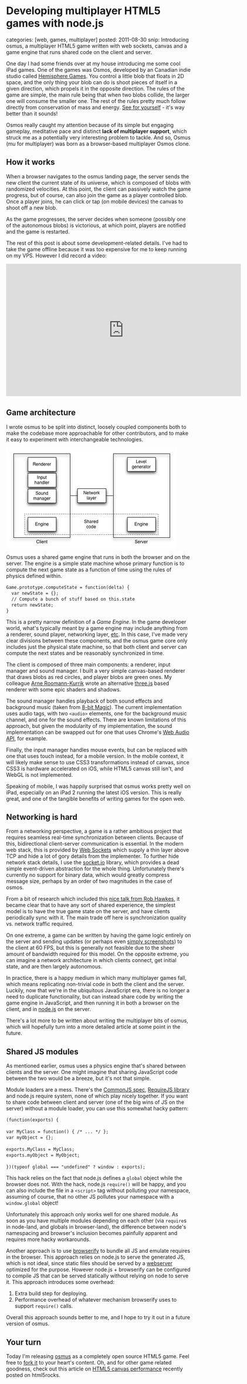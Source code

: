 Developing multiplayer HTML5 games with node.js
===============================================
categories: [web, games, multiplayer]
posted: 2011-08-30
snip: Introducing osmus, a multiplayer HTML5 game written with web sockets, canvas
  and a game engine that runs shared code on the client and server.




One day I had some friends over at my house introducing me some cool iPad
games. One of the games was Osmos, developed by an Canadian indie studio called
[Hemisphere Games][hg]. You control a little blob that floats in 2D space, and
the only thing your blob can do is shoot pieces of itself in a given
direction, which propels it in the opposite direction. The rules of the game
are simple, the main rule being that when two blobs collide, the larger one
will consume the smaller one. The rest of the rules pretty much follow directly
from conservation of mass and energy. [See for yourself][osmos] - it's way
better than it sounds!

Osmos really caught my attention because of its simple but engaging gameplay,
meditative pace and distinct **lack of multiplayer support**, which struck me
as a potentially very interesting problem to tackle. And so, Osmus (mu for
multiplayer) was born as a browser-based multiplayer Osmos clone.

## How it works

When a browser navigates to the osmus landing page, the server sends the new
client the current state of its universe, which is composed of blobs with
randomized velocities. At this point, the client can passively watch the game
progress, but of course, can also join the game as a player controlled blob.
Once a player joins, he can click or tap (on mobile devices) the canvas to
shoot off a new blob.

As the game progresses, the server decides when someone (possibly one of the
autonomous blobs) is victorious, at which point, players are notified and the
game is restarted.

The rest of this post is about some development-related details. I've had to take the game offline because it was too expensive for me to keep running on my VPS.
However I did record a video:

<iframe width="640" height="360" src="http://www.youtube.com/embed/NiPZK3g_i1M" frameborder="0" allowfullscreen></iframe>

## Game architecture

I wrote osmus to be split into distinct, loosely coupled components both to
make the codebase more approachable for other contributors, and to make it easy
to experiment with interchangeable technologies.

![architecture][]

Osmus uses a shared game engine that runs in both the browser and on
the server. The engine is a simple state machine whose primary function
is to compute the next game state as a function of time using the rules of
physics defined within.

    Game.prototype.computeState = function(delta) {
      var newState = {};
      // Compute a bunch of stuff based on this.state
      return newState;
    }

This is a pretty narrow definition of a *Game Engine*. In the game developer
world, what's typically meant by a game engine may include anything from a
renderer, sound player, networking layer, [etc][engine]. In this case, I've
made very clear divisions between these components, and the osmus game core
only includes just the physical state machine, so that both client and server
can compute the next states and be reasonably synchronized in time.

The client is composed of three main components: a renderer, input
manager and sound manager. I built a very simple canvas-based renderer
that draws blobs as red circles, and player blobs are green ones. My
colleague [Arne Roomann-Kurrik][arne] wrote an alternative
[three.js][3js] based renderer with some epic shaders and shadows.

The sound manager handles playback of both sound effects and background music
(taken from [8-bit Magic][8bit]). The current implementation uses audio tags,
with two `<audio>` elements, one for the background music channel, and one for
the sound effects. There are known limitations of this approach, but given the
modularity of my implementation, the sound implementation can be swapped out
for one that uses Chrome's [Web Audio API][webaudio], for example.

Finally, the input manager handles mouse events, but can be replaced with one
that uses touch instead, for a mobile version. In the mobile context, it will
likely make sense to use CSS3 transformations instead of canvas, since CSS3 is
hardware accelerated on iOS, while HTML5 canvas still isn't, and WebGL is not
implemented.

Speaking of mobile, I was happily surprised that osmus works pretty well on
iPad, especially on an iPad 2 running the latest iOS version. This is really
great, and one of the tangible benefits of writing games for the open web.

## Networking is hard

From a networking perspective, a game is a rather ambitious project that
requires seamless real-time synchronization between clients. Because of this,
bidirectional client-server communication is essential. In the modern web
stack, this is provided by [Web Sockets][sockets] which supply a thin layer
above TCP and hide a lot of gory details from the implementer. To further hide
network stack details, I use the [socket.io][] library, which provides a dead
simple event-driven abstraction for the whole thing. Unfortunately there's
currently no support for binary data, which would greatly compress message
size, perhaps by an order of two magnitudes in the case of osmos.

From a bit of research which included this [nice talk from Rob Hawkes][rob], it
became clear that to have any sort of shared experience, the simplest model is
to have the true game state on the server, and have clients periodically sync
with it. The main trade off here is synchronization quality vs. network
traffic required.

On one extreme, a game can be written by having the game logic entirely on the
server and sending updates (or perhaps even [simply screenshots][onlive]) to
the client at 60 FPS, but this is generally not feasible due to the sheer
amount of bandwidth required for this model. On the opposite extreme, you can
imagine a network architecture in which clients connect, get initial state, and
are then largely autonomous.

In practice, there is a happy medium in which many multiplayer games fall,
which means replicating non-trivial code in both the client and the server.
Luckily, now that we're in the ubiquitous JavaScript era, there is no longer a
need to duplicate functionality, but can instead share code by writing the game
engine in JavaScript, and then running it in both a browser on the client, and
in [node.js][] on the server.

There's a lot more to be written about writing the multiplayer bits of osmus,
which will hopefully turn into a more detailed article at some point in the
future.

## Shared JS modules

As mentioned earlier, osmus uses a physics engine that's shared between clients
and the server. One might imagine that sharing JavaScript code between the two
would be a breeze, but it's not that simple.

Module loaders are a mess. There's the [CommonJS spec][commonjs],
[RequireJS library][requirejs] and node.js require system, none of which play
nicely together. If you want to share code between client and server (one of
the big wins of JS on the server) without a module loader, you can use this
somewhat hacky pattern:

    (function(exports) {

    var MyClass = function() { /* ... */ };
    var myObject = {};

    exports.MyClass = MyClass;
    exports.myObject = MyObject;

    })(typeof global === "undefined" ? window : exports);

This hack relies on the fact that node.js defines a `global` object while the
browser does not. With the hack, node.js `require()` will be happy, and you can
also include the file in a `<script>` tag without polluting your namespace,
assuming of course, that no other JS pollutes your namespace with a
`window.global` object!

Unfortunately this approach only works well for one shared module. As soon as
you have multiple modules depending on each other (via `require`s in node-land,
and globals in browser-land), the difference between node's namespacing and
browser's inclusion becomes painfully apparent and requires more hacky
workarounds.

Another approach is to use [browserify][] to bundle all JS and emulate
requires in the browser. This approach relies on node.js to serve the
generated JS, which is not ideal, since static files should be served by a
[webserver][nginx] optimized for the purpose. However node.js + browserify can
be configured to compile JS that can be served statically without relying on
node to serve it. This approach introduces some overhead:

1. Extra build step for deploying.
2. Performance overhead of whatever mechanism browserify uses to support
   `require()` calls.

Overall this approach sounds better to me, and I hope to try it out in a future
version of osmus.

## Your turn

Today I'm releasing [osmus][] as a completely open source HTML5 game. Feel
free to [fork it][git] to your heart's content. Oh, and for other game related
goodness, check out this article on [HTML5 canvas performance][h5r] recently
posted on html5rocks.


[browserify]: http://substack.net/posts/24ab8c/browserify-browser-side-require-for-your-node-js
[8bit]: http://feryl.bandcamp.com/album/8-bit-magic-a-module-chiptune-collection
[hg]: http://www.hemispheregames.com
[architecture]: osmus-architecture.png
[state]: osmus-state.png
[node.js]: http://nodejs.org/
[osmus]: http://o.smus.com/
[socket.io]: http://socket.io/
[sockets]: http://dev.w3.org/html5/websockets/
[arne]: http://twitter.com/kurrik
[webaudio]: https://dvcs.w3.org/hg/audio/raw-file/tip/webaudio/specification.html
[audiodata]: https://wiki.mozilla.org/Audio_Data_API
[3js]: https://github.com/mrdoob/three.js/
[engine]: http://en.wikipedia.org/wiki/Game_engine
[rob]: http://www.youtube.com/watch?v=zj1qTrpuXJ8
[git]: https://github.com/borismus/osmus
[canvasperf]: http://www.html5rocks.com/en/tutorials/canvas/performance/
[osmos]: http://www.youtube.com/watch?v=pso6UBicLWU
[h5r]: http://www.html5rocks.com/en/tutorials/canvas/performance/
[onlive]: http://www.onlive.com/
[commonjs]: http://www.commonjs.org/
[requirejs]: http://requirejs.org/
[nginx]: http://nginx.net/


